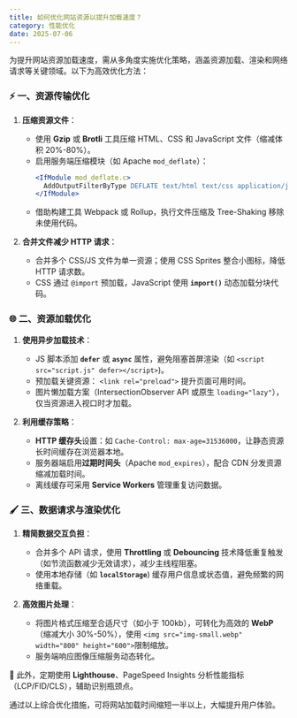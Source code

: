 ```yaml
---
title: 如何优化网站资源以提升加载速度？
category: 性能优化
date: 2025-07-06
---
```

为提升网站资源加载速度，需从多角度实施优化策略，涵盖资源加载、渲染和网络请求等关键领域。以下为高效优化方法：

### ⚡️ 一、资源传输优化
1. **压缩资源文件**：
   - 使用 **Gzip** 或 **Brotli** 工具压缩 HTML、CSS 和 JavaScript 文件（缩减体积 20%-80%）。
   - 启用服务端压缩模块（如 Apache `mod_deflate`）：
     ```apache
     <IfModule mod_deflate.c>
       AddOutputFilterByType DEFLATE text/html text/css application/javascript
     </IfModule>
     ```
   - 借助构建工具 Webpack 或 Rollup，执行文件压缩及 Tree-Shaking 移除未使用代码。

2. **合并文件减少 HTTP 请求**：
   - 合并多个 CSS/JS 文件为单一资源；使用 CSS Sprites 整合小图标，降低 HTTP 请求数。
   - CSS 通过 `@import` 预加载，JavaScript 使用 **`import()`** 动态加载分块代码。

### 🌐 二、资源加载优化
1. **使用异步加载技术**：
   - JS 脚本添加 **`defer`** 或 **`async`** 属性，避免阻塞首屏渲染（如 `<script src="script.js" defer></script>`)。
   - 预加载关键资源： `<link rel="preload">` 提升页面可用时间。
   - 图片懒加载方案（IntersectionObserver API 或原生 `loading="lazy"`），仅当资源进入视口时才加载。

2. **利用缓存策略**：
   - **HTTP 缓存头**设置：如 `Cache-Control: max-age=31536000`，让静态资源长时间缓存在浏览器本地。
   - 服务器端启用**过期时间头**（Apache `mod_expires`），配合 CDN 分发资源缩减加载时间。
   - 离线缓存可采用 **Service Workers** 管理重复访问数据。

### 🖌️ 三、数据请求与渲染优化
1. **精简数据交互负担**：
   - 合并多个 API 请求，使用 **Throttling** 或 **Debouncing** 技术降低重复触发（如节流函数减少无效请求），减少主线程阻塞。
   - 使用本地存储（如 **`localStorage`**) 缓存用户信息或状态值，避免频繁的网络重载。

2. **高效图片处理**：
   - 将图片格式压缩至合适尺寸（如小于 100kb），可转化为高效的 **WebP**（缩减大小 30%-50%），使用 `<img src="img-small.webp" width="800" height="600">`限制缩放。
   - 服务端响应图像压缩服务动态转化。

🎯 此外，定期使用 **Lighthouse**、PageSpeed Insights 分析性能指标（LCP/FID/CLS），辅助识别瓶颈点。

通过以上综合优化措施，可将网站加载时间缩短一半以上，大幅提升用户体验。
